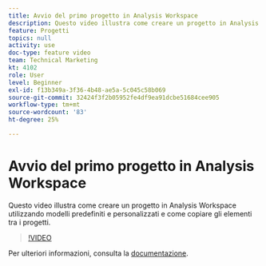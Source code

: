 ```yaml
---
title: Avvio del primo progetto in Analysis Workspace
description: Questo video illustra come creare un progetto in Analysis Workspace utilizzando modelli predefiniti e personalizzati e come copiare gli elementi tra i progetti.
feature: Progetti
topics: null
activity: use
doc-type: feature video
team: Technical Marketing
kt: 4102
role: User
level: Beginner
exl-id: f13b349a-3f36-4b48-ae5a-5c045c58b069
source-git-commit: 32424f3f2b05952fe4df9ea91dcbe51684cee905
workflow-type: tm+mt
source-wordcount: '83'
ht-degree: 25%

---
```


# Avvio del primo progetto in Analysis Workspace

Questo video illustra come creare un progetto in Analysis Workspace utilizzando modelli predefiniti e personalizzati e come copiare gli elementi tra i progetti.

>[!VIDEO](https://video.tv.adobe.com/v/30368/?quality=12)

Per ulteriori informazioni, consulta la [documentazione](https://docs.adobe.com/content/help/en/analytics/analyze/analysis-workspace/build-workspace-project/freeform-overview.html).

